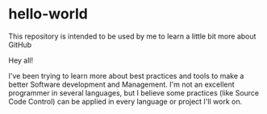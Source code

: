 # hello-world
This repository is intended to be used by me to learn a little bit more about GitHub

Hey all!

I've been trying to learn more about best practices and tools to make a better Software development and Management. I'm not an excellent programmer in several languages, but I believe some practices (like Source Code Control) can be applied in every language or project I'll work on.
